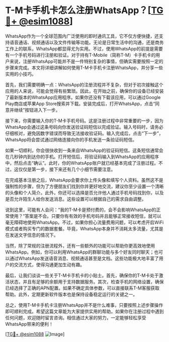 # T-M卡手机卡怎么注册WhatsApp？[[TG💪+ @esim1088](https://t.me/s/esim1088)]

WhatsApp作为一个全球范围内广泛使用的即时通讯工具，它不仅方便快捷，还支持语音通话、视频通话以及文件传输等功能。无论是日常生活中的沟通，还是商务工作上的联系，WhatsApp都显得尤为实用。不过，使用WhatsApp的前提是需要有一个手机号码进行注册和验证。对于持有T-Mobile（简称T-M）卡手机卡的用户来说，注册WhatsApp可能并不是一件特别复杂的事情，但确实需要按照一定的步骤来完成。本文将详细讲解如何使用T-M卡手机卡注册WhatsApp，并分享一些实用的小技巧。

首先，我们需要明确一点：WhatsApp的注册流程并不复杂，但对于初次接触这个应用的人来说，可能会觉得有些繁琐。因此，在开始之前，确保你的设备已经安装了最新版本的WhatsApp应用程序。如果你还没有下载该应用，可以通过Google Play商店或苹果App Store搜索并下载。安装完成后，打开WhatsApp，点击“同意并继续”按钮进入下一步。

接下来，你需要输入你的T-M卡手机号码。这是注册过程中非常重要的一步，因为WhatsApp会通过这条号码向你发送验证码短信以完成验证。输入号码时，请务必仔细核对，避免因数字错误而导致无法接收验证码。输入完成后，点击“下一步”，WhatsApp将会尝试通过网络连接向你的手机发送一条验证码短信。

如果一切顺利，你会很快收到一条来自WhatsApp的验证码短信。这条短信通常会在几秒钟内到达你的手机。打开短信后，将验证码输入到WhatsApp的应用程序中，然后点击“确认”。此时，你的WhatsApp账户就已经基本完成了注册过程。不过，这仅仅是第一步，接下来还有几个小细节需要注意。

在完成基本注册之后，WhatsApp会要求你上传头像和填写个人资料。虽然这不是强制性的步骤，但为了方便朋友们找到你并更好地交流，建议你至少设置一个清晰的头像和个人简介。此外，你还可以选择是否允许他人通过手机号码找到你，以及是否允许陌生人给你发送消息。这些设置可以根据自己的需求自由调整。

说到这里，可能有人会问：“我的T-M卡是预付费的，会不会影响WhatsApp的正常使用？”答案是不会。只要你有有效的手机号码并且能够正常接收短信，就可以毫无障碍地使用WhatsApp。不过，如果你担心流量费用问题，可以考虑开启WiFi模式或者购买专门的数据套餐。毕竟，WhatsApp本身并不消耗太多流量，尤其是在发送文字信息的情况下。

当然，除了常规的注册流程外，还有一些额外的功能可以帮助你更高效地使用WhatsApp。例如，你可以利用WhatsApp的群聊功能与多个好友同时聊天；也可以通过WhatsApp发送语音消息、视频通话甚至是文档。这些功能极大地丰富了用户的交流方式，使得沟通更加生动有趣。

最后，让我们谈谈一些关于T-M卡手机卡的小贴士。首先，确保你的T-M卡处于激活状态，并且有足够的余额用于支持数据服务。其次，检查手机的网络设置，确保已经选择了正确的APN配置。如果不确定具体参数，可以直接联系T-M客服获取帮助。此外，定期更新软件版本也是保持设备稳定运行的关键之一。

总之，使用T-M卡手机卡注册WhatsApp并不是什么难事，只要按照上述步骤操作即可顺利完成。希望这篇文章能为大家提供实用的帮助。如果你在注册过程中遇到任何问题，欢迎随时留言咨询。相信通过大家的努力，一定能够轻松享受WhatsApp带来的便利！

[[TG💪+ @esim1088](https://t.me/s/esim1088) ![Image](https://i.postimg.cc/4NQfJmqS/Snipaste-2025-05-13-00-14-12.png)]